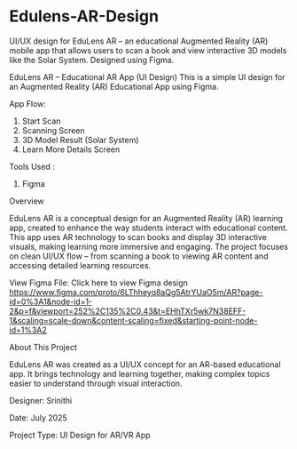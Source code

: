 # Edulens-AR-Design
UI/UX design for EduLens AR – an educational Augmented Reality (AR) mobile app that allows users to scan a book and view interactive 3D models like the Solar System. Designed using Figma.

EduLens AR – Educational AR App (UI Design)
This is a simple UI design for an Augmented Reality (AR) Educational App using Figma.

App Flow:
1. Start Scan
2. Scanning Screen
3. 3D Model Result (Solar System)
4. Learn More Details Screen

Tools Used :
1. Figma

Overview

EduLens AR is a conceptual design for an Augmented Reality (AR) learning app, created to enhance the way students interact with educational content. This app uses AR technology to scan books and display 3D interactive visuals, making learning more immersive and engaging.
The project focuses on clean UI/UX flow – from scanning a book to viewing AR content and accessing detailed learning resources.


View Figma File:
Click here to view Figma design
https://www.figma.com/proto/6LThheyq8aQg5AtrYUaO5m/AR?page-id=0%3A1&node-id=1-2&p=f&viewport=252%2C135%2C0.43&t=EHhTXr5wk7N38EFF-1&scaling=scale-down&content-scaling=fixed&starting-point-node-id=1%3A2

About This Project

EduLens AR was created as a UI/UX concept for an AR-based educational app. It brings technology and learning together, making complex topics easier to understand through visual interaction.

Designer: Srinithi

Date: July 2025

Project Type: UI Design for AR/VR App

